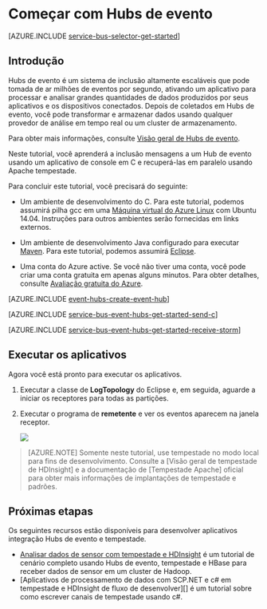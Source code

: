 <properties
    pageTitle="Introdução ao evento Hubs com C e Apache tempestade | Microsoft Azure"
    description="Siga este tutorial para começar a usar o Azure evento Hubs; enviando eventos em C e recebê-los em um cluster de tempestade Apache."
    services="event-hubs"
    documentationCenter=""
    authors="jtaubensee"
    manager="timlt"
    editor=""/>

<tags
    ms.service="event-hubs"
    ms.workload="na"
    ms.tgt_pltfrm="c"
    ms.devlang="java"
    ms.topic="article"
    ms.date="08/16/2016"
    ms.author="jotaub;sethm"/>

# <a name="get-started-with-event-hubs"></a>Começar com Hubs de evento

[AZURE.INCLUDE [service-bus-selector-get-started](../../includes/service-bus-selector-get-started.md)]

## <a name="introduction"></a>Introdução

Hubs de evento é um sistema de inclusão altamente escaláveis que pode tomada de ar milhões de eventos por segundo, ativando um aplicativo para processar e analisar grandes quantidades de dados produzidos por seus aplicativos e os dispositivos conectados. Depois de coletados em Hubs de evento, você pode transformar e armazenar dados usando qualquer provedor de análise em tempo real ou um cluster de armazenamento.

Para obter mais informações, consulte [Visão geral de Hubs de evento].

Neste tutorial, você aprenderá a inclusão mensagens a um Hub de evento usando um aplicativo de console em C e recuperá-las em paralelo usando Apache tempestade.

Para concluir este tutorial, você precisará do seguinte:

+ Um ambiente de desenvolvimento do C. Para este tutorial, podemos assumirá pilha gcc em uma [Máquina virtual do Azure Linux](../virtual-machines/virtual-machines-linux-quick-create-cli.md) com Ubuntu 14.04. Instruções para outros ambientes serão fornecidas em links externos.

+ Um ambiente de desenvolvimento Java configurado para executar [Maven](http://maven.apache.org/). Para este tutorial, podemos assumirá [Eclipse](https://www.eclipse.org/).

+ Uma conta do Azure active. Se você não tiver uma conta, você pode criar uma conta gratuita em apenas alguns minutos. Para obter detalhes, consulte [Avaliação gratuita do Azure](https://azure.microsoft.com/pricing/free-trial/).

[AZURE.INCLUDE [event-hubs-create-event-hub](../../includes/event-hubs-create-event-hub.md)]

[AZURE.INCLUDE [service-bus-event-hubs-get-started-send-c](../../includes/service-bus-event-hubs-get-started-send-c.md)]

[AZURE.INCLUDE [service-bus-event-hubs-get-started-receive-storm](../../includes/service-bus-event-hubs-get-started-receive-storm.md)]

## <a name="run-the-applications"></a>Executar os aplicativos

Agora você está pronto para executar os aplicativos.

1.  Executar a classe de **LogTopology** do Eclipse e, em seguida, aguarde a iniciar os receptores para todas as partições.

2.  Executar o programa de **remetente** e ver os eventos aparecem na janela receptor.

    ![][23]

> [AZURE.NOTE] Somente neste tutorial, use tempestade no modo local para fins de desenvolvimento. Consulte a [Visão geral de tempestade de HDInsight] e a documentação de [Tempestade Apache] oficial para obter mais informações de implantações de tempestade e padrões.

## <a name="next-steps"></a>Próximas etapas

Os seguintes recursos estão disponíveis para desenvolver aplicativos integração Hubs de evento e tempestade.

- [Analisar dados de sensor com tempestade e HDInsight][] é um tutorial de cenário completo usando Hubs de evento, tempestade e HBase para receber dados de sensor em um cluster de Hadoop.
- [Aplicativos de processamento de dados com SCP.NET e c# em tempestade e HDInsight de fluxo de desenvolver][] é um tutorial sobre como escrever canais de tempestade usando c#.

<!-- Images. -->
[23]: ./media/event-hubs-c-storm-getstarted/receive-storm3.png

<!-- Links -->
[Azure classic portal]: https://manage.windowsazure.com/
[Event Processor Host]: https://www.nuget.org/packages/Microsoft.Azure.ServiceBus.EventProcessorHost
[Visão geral de Hubs de evento]: event-hubs-overview.md

[Apache tempestade]: https://storm.incubator.apache.org
[Visão geral de HDInsight tempestade]: ../hdinsight/hdinsight-storm-overview.md/
[Analisar dados de sensor com tempestade e HDInsight]: ../hdinsight/hdinsight-storm-sensor-data-analysis.md
[Desenvolver aplicativos de processamento de dados com SCP.NET e c# em tempestade e HDInsight de fluxo]: ../hdinsight/hdinsight-storm-develop-csharp-visual-studio-topology.md
